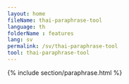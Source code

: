 ```yaml
---
layout: home
fileName: thai-paraphrase-tool
language: th
folderName : features
lang: sv
permalink: /sv/thai-paraphrase-tool
tool: thai-paraphrase-tool
---
```

{% include section/paraphrase.html %}